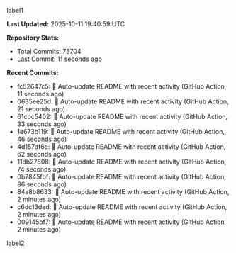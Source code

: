 
label1 
<!-- ACTIVITY_START -->
**Last Updated:** 2025-10-11 19:40:59 UTC

**Repository Stats:**
- Total Commits: 75704
- Last Commit: 11 seconds ago

**Recent Commits:**
- fc52647c5: 🤖 Auto-update README with recent activity (GitHub Action, 11 seconds ago)
- 0635ee25d: 🤖 Auto-update README with recent activity (GitHub Action, 21 seconds ago)
- 61cbc5402: 🤖 Auto-update README with recent activity (GitHub Action, 33 seconds ago)
- 1e673b119: 🤖 Auto-update README with recent activity (GitHub Action, 46 seconds ago)
- 4d157df6e: 🤖 Auto-update README with recent activity (GitHub Action, 62 seconds ago)
- 11db27808: 🤖 Auto-update README with recent activity (GitHub Action, 74 seconds ago)
- 0b7845fbf: 🤖 Auto-update README with recent activity (GitHub Action, 86 seconds ago)
- 84a8b8633: 🤖 Auto-update README with recent activity (GitHub Action, 2 minutes ago)
- c6dc13ded: 🤖 Auto-update README with recent activity (GitHub Action, 2 minutes ago)
- 009145bf7: 🤖 Auto-update README with recent activity (GitHub Action, 2 minutes ago)
<!-- ACTIVITY_END -->

label2
